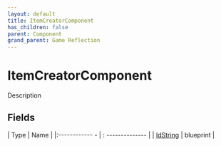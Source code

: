 ```yaml
---
layout: default
title: ItemCreatorComponent
has_children: false
parent: Component
grand_parent: Game Reflection
---
```

# ItemCreatorComponent
Description 

## Fields
| Type | Name |
|:------------ - | : -------------- |
| [IdString](game-reflection/components/id_string.md) | blueprint |
